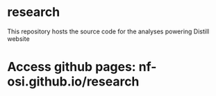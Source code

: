 # research
This repository hosts the source code for the analyses powering Distill website

# Access github pages: nf-osi.github.io/research

